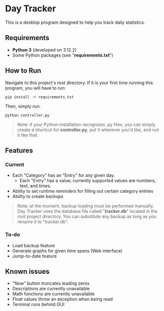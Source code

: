 # Day Tracker
This is a desktop program designed to help you track daily statistics. 

## Requirements
 * **Python 3** (developed on 3.12.2)
 * Some Python packages (see "**requirements.txt**") 

 ## How to Run
 Navigate to this project's root directory. If it is your first time running this program, you will have to run:
 ```
 pip install -r requirements.txt
 ```
Then, simply run:
```
python controller.py
```
> Note: if your Python installation recognizes .py files, you can simply create a shortcut for **controller.py**, put it wherever you'd like, and run it like that.

## Features
### Current
 * Each "Category" has an "Entry" for any given day.
   * Each "Entry" has a value; currently supported values are numbers, text, and times.
 * Ability to set runtime reminders for filling out certain category entries
 * Ability to create backups
> Note: at the moment, backup loading must be performed manually. Day Tracker uses the database file called "**tracker.db**" located in the root project directory. You can substitute any backup as long as you rename it to "tracker.db".

### To-do
 * Load backup feature
 * Generate graphs for given time spans (Web interface)
 * Jump-to-date feature

## Known issues
 * "Now" button truncates leading zeros 
 * Descriptions are currently unavailable
 * Math functions are currently unavailable
 * Float values throw an exception when being read
 * Terminal runs behind GUI
